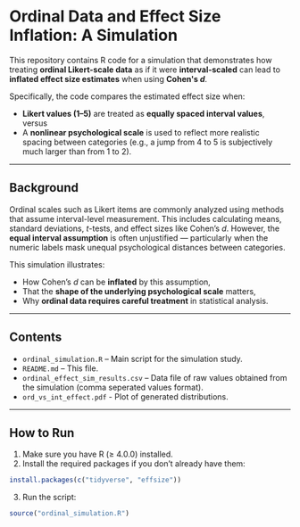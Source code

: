 # Ordinal Data and Effect Size Inflation: A Simulation

This repository contains R code for a simulation that demonstrates how treating **ordinal Likert-scale data** as if it were **interval-scaled** can lead to **inflated effect size estimates** when using **Cohen's *d***.

Specifically, the code compares the estimated effect size when:
- **Likert values (1–5)** are treated as **equally spaced interval values**, versus
- A **nonlinear psychological scale** is used to reflect more realistic spacing between categories (e.g., a jump from 4 to 5 is subjectively much larger than from 1 to 2).

---

## Background

Ordinal scales such as Likert items are commonly analyzed using methods that assume interval-level measurement. This includes calculating means, standard deviations, *t*-tests, and effect sizes like Cohen’s *d*. However, the **equal interval assumption** is often unjustified — particularly when the numeric labels mask unequal psychological distances between categories.

This simulation illustrates:
- How Cohen’s *d* can be **inflated** by this assumption,
- That the **shape of the underlying psychological scale** matters,
- Why **ordinal data requires careful treatment** in statistical analysis.

---

## Contents

- `ordinal_simulation.R` – Main script for the simulation study.
- `README.md` – This file.
- `ordinal_effect_sim_results.csv` – Data file of raw values obtained from the simulation (comma seperated values format).
- `ord_vs_int_effect.pdf` - Plot of generated distributions.

---

## How to Run

1. Make sure you have R (≥ 4.0.0) installed.
2. Install the required packages if you don’t already have them:

```r
install.packages(c("tidyverse", "effsize"))
```

3. Run the script:

```r
source("ordinal_simulation.R")
```
